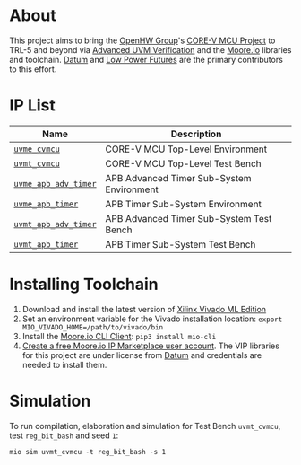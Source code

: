# About
This project aims to bring the [OpenHW Group](https://www.openhwgroup.org/)'s [CORE-V MCU Project](https://docs.openhwgroup.org/projects/core-v-mcu/index.html) to TRL-5 and beyond via [Advanced UVM Verification](https://www.linkedin.com/pulse/advanced-uvm-brian-hunter/) and the [Moore.io](https://mooreio.org/) libraries and toolchain. [Datum](https://datumtc.ca/) and [Low Power Futures](https://lowpowerfutures.com/) are the primary contributors to this effort.

# IP List
 Name | Description
 -----|------------
 [`uvme_cvmcu`](dv/uvme_cvmcu) | CORE-V MCU Top-Level Environment
 [`uvmt_cvmcu`](dv/uvmt_cvmcu) | CORE-V MCU Top-Level Test Bench
 [`uvme_apb_adv_timer`](dv/uvme_apb_adv_timer) | APB Advanced Timer Sub-System Environment
 [`uvme_apb_timer`](dv/uvme_apb_timer) | APB Timer Sub-System Environment
 [`uvmt_apb_adv_timer`](dv/uvmt_apb_adv_timer) | APB Advanced Timer Sub-System Test Bench
 [`uvmt_apb_timer`](dv/uvmt_apb_timer) | APB Timer Sub-System Test Bench


# Installing Toolchain
1. Download and install the latest version of [Xilinx Vivado ML Edition](https://www.xilinx.com/support/download.html)
1. Set an environment variable for the Vivado installation location: `export MIO_VIVADO_HOME=/path/to/vivado/bin`
1. Install the [Moore.io CLI Client](https://mio-cli.readthedocs.io/en/latest/): `pip3 install mio-cli`
1. [Create a free Moore.io IP Marketplace user account](https://mooreio.org/account/register). The VIP libraries for this project are under license from [Datum](https://datumtc.ca/) and credentials are needed to install them.


# Simulation
To run compilation, elaboration and simulation for Test Bench `uvmt_cvmcu`, test `reg_bit_bash` and seed `1`:

```
mio sim uvmt_cvmcu -t reg_bit_bash -s 1
```

